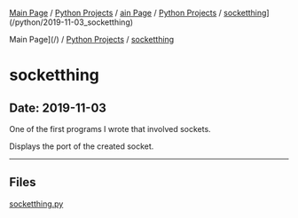 [Main Page](/) / [Python Projects](/python) / [ain Page](/) / [Python Projects](/python) / [socketthing](/python/2019-11-03_socketthing)](/python/2019-11-03_socketthing)

Main Page](/) / [Python Projects](/python) / [socketthing](/python/2019-11-03_socketthing)

# socketthing

## Date: 2019-11-03

One of the first programs I wrote that involved sockets.

Displays the port of the created socket.

-----

## Files

[socketthing.py](socketthing.py)